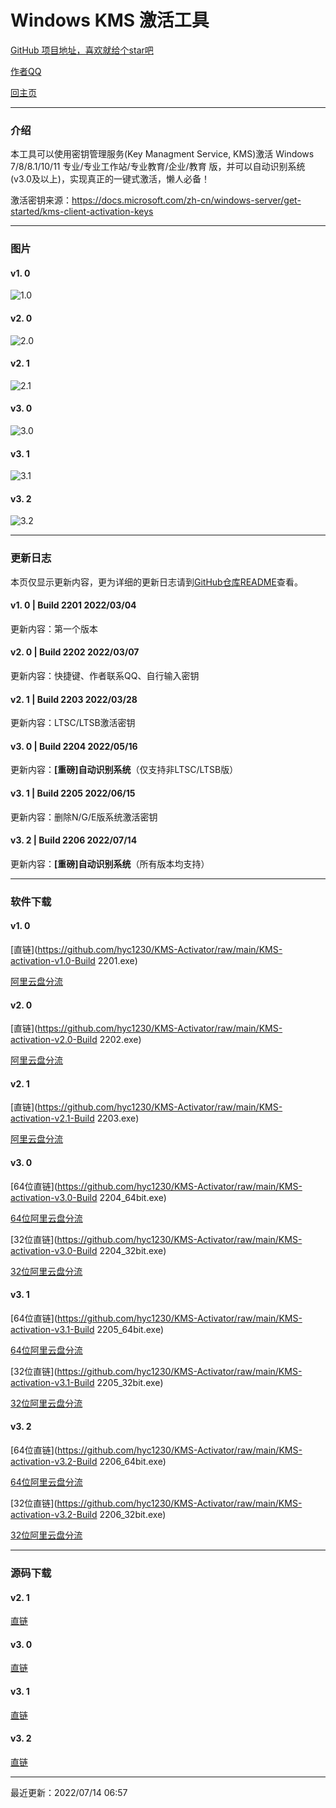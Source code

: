 # Windows KMS 激活工具

[GitHub 项目地址，喜欢就给个star吧](https://github.com/hyc1230/KMS-Activator)

[作者QQ](tencent://message?uin=191039275)

[回主页](/)

---
### 介绍

本工具可以使用密钥管理服务(Key Managment Service, KMS)激活 Windows 7/8/8.1/10/11 专业/专业工作站/专业教育/企业/教育 版，并可以自动识别系统(v3.0及以上)，实现真正的一键式激活，懒人必备！

激活密钥来源：<https://docs.microsoft.com/zh-cn/windows-server/get-started/kms-client-activation-keys>

---
### 图片

#### v1. 0

![1.0](https://user-images.githubusercontent.com/107044023/176808423-258029e1-ac5e-49b7-b97d-a3fe472d9c1c.png)

#### v2. 0

![2.0](https://user-images.githubusercontent.com/107044023/176808681-e510c7bb-0bf9-441f-8012-0d1c8e5a26e9.png)

#### v2. 1

![2.1](https://user-images.githubusercontent.com/107044023/176808846-fd1c2c11-ae50-47dc-803c-34156a6e9e86.png)

#### v3. 0

![3.0](https://user-images.githubusercontent.com/107044023/176809141-45e1a9d6-e265-4a56-ab9a-51ea95b06189.png)

#### v3. 1

![3.1](https://user-images.githubusercontent.com/107044023/176809273-303f86c1-06a9-445d-89a7-f062018fb714.png)

#### v3. 2

![3.2](https://user-images.githubusercontent.com/107044023/178847963-06143263-1a87-49a6-b455-913c17f7730a.png)

---

### 更新日志

本页仅显示更新内容，更为详细的更新日志请到[GitHub仓库README](https://github.com/hyc1230/KMS-Activator/blob/main/README.md#更新日志)查看。

#### v1. 0 | Build 2201 2022/03/04

更新内容：第一个版本

#### v2. 0 | Build 2202 2022/03/07

更新内容：快捷键、作者联系QQ、自行输入密钥

#### v2. 1 | Build 2203 2022/03/28

更新内容：LTSC/LTSB激活密钥

#### v3. 0 | Build 2204 2022/05/16

更新内容：**[重磅]自动识别系统**（仅支持非LTSC/LTSB版）

#### v3. 1 | Build 2205 2022/06/15

更新内容：删除N/G/E版系统激活密钥

#### v3. 2 | Build 2206 2022/07/14

更新内容：**[重磅]自动识别系统**（所有版本均支持）

---
### 软件下载

#### v1. 0

[直链](https://github.com/hyc1230/KMS-Activator/raw/main/KMS-activation-v1.0-Build 2201.exe)

[阿里云盘分流](https://www.aliyundrive.com/s/a1SGev5D6Je)

#### v2. 0

[直链](https://github.com/hyc1230/KMS-Activator/raw/main/KMS-activation-v2.0-Build 2202.exe)

[阿里云盘分流](https://www.aliyundrive.com/s/PVcnZZTTFjA)

#### v2. 1

[直链](https://github.com/hyc1230/KMS-Activator/raw/main/KMS-activation-v2.1-Build 2203.exe)

[阿里云盘分流](https://www.aliyundrive.com/s/6EBMwqjAju9)

#### v3. 0

[64位直链](https://github.com/hyc1230/KMS-Activator/raw/main/KMS-activation-v3.0-Build 2204_64bit.exe)

[64位阿里云盘分流](https://www.aliyundrive.com/s/sp9PabENHSs)

[32位直链](https://github.com/hyc1230/KMS-Activator/raw/main/KMS-activation-v3.0-Build 2204_32bit.exe)

[32位阿里云盘分流](https://www.aliyundrive.com/s/tu4EapruBxj)

#### v3. 1

[64位直链](https://github.com/hyc1230/KMS-Activator/raw/main/KMS-activation-v3.1-Build 2205_64bit.exe)

[64位阿里云盘分流](https://www.aliyundrive.com/s/GC71oXujr8d)

[32位直链](https://github.com/hyc1230/KMS-Activator/raw/main/KMS-activation-v3.1-Build 2205_32bit.exe)

[32位阿里云盘分流](https://www.aliyundrive.com/s/oW6VqUXdbhG)

#### v3. 2

[64位直链](https://github.com/hyc1230/KMS-Activator/raw/main/KMS-activation-v3.2-Build 2206_64bit.exe)

[64位阿里云盘分流](https://www.aliyundrive.com/s/WK2r3qh3UCu)

[32位直链](https://github.com/hyc1230/KMS-Activator/raw/main/KMS-activation-v3.2-Build 2206_32bit.exe)

[32位阿里云盘分流](https://www.aliyundrive.com/s/3SZkANp1eqt)

---
### 源码下载

#### v2. 1

[直链](https://github.com/hyc1230/KMS-Activator/raw/main/KMS-Activator-Code-v2.1.zip)

#### v3. 0

[直链](https://github.com/hyc1230/KMS-Activator/raw/main/KMS-Activator-Code-v3.0.zip)

#### v3. 1

[直链](https://github.com/hyc1230/KMS-Activator/raw/main/KMS-Activator-Code-v3.1.zip)

#### v3. 2

[直链](https://github.com/hyc1230/KMS-Activator/raw/main/KMS-Activator-Code-v3.2.zip)

---
最近更新：2022/07/14 06:57
